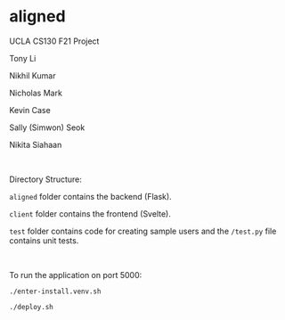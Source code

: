 # aligned

UCLA CS130 F21 Project

Tony Li

Nikhil Kumar

Nicholas Mark

Kevin Case

Sally (Simwon) Seok

Nikita Siahaan

<br/>

Directory Structure:

`aligned` folder contains the backend (Flask).

`client` folder contains the frontend (Svelte).

`test` folder contains code for creating sample users and the `/test.py` file contains unit tests.

<br/>

To run the application on port 5000:

`./enter-install.venv.sh`

`./deploy.sh`
